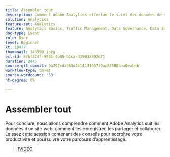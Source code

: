 ```yaml
---
title: Assembler tout
description: Comment Adobe Analytics effectue le suivi des données de site web, comment enregistrer, partager et collaborer.
solution: Analytics
feature-set: Analytics
feature: Analytics Basics, Traffic Management, Data Governance, Data Sources, Data Configuration and Collection
doc-type: Event
role: User
level: Beginner
kt: 10477
thumbnail: 343350.jpeg
exl-id: 8fbf324f-9931-4b05-b1ca-d39038592d71
duration: 2445
source-git-commit: 9a297cda953d4414131657f9ac84580aea0eabeb
workflow-type: tm+mt
source-wordcount: '53'
ht-degree: 0%

---
```


# Assembler tout

Pour conclure, nous allons comprendre comment Adobe Analytics suit les données d’un site web, comment les enregistrer, les partager et collaborer. Laissez cette session contenant des conseils pour accroître votre productivité et poursuivre votre parcours d’apprentissage.

>[!VIDEO](https://video.tv.adobe.com/v/343350/?quality=12&learn=on)
